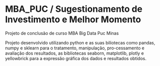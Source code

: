 # MBA_PUC / Sugestionamento de Investimento e Melhor Momento

Projeto de conclusão de curso MBA Big Data Puc Minas

Projeto desenvolvido utilizando python e as suas biliotecas como pandas, numpy e sklearn para o tratamento, manipulação, pro-cessamento e avaliação dos resultados, as bibliotecas seaborn, matplotlib, plotly e yellowbrick para a expressão gráfica dos dados e resultados obtidos.
